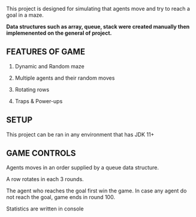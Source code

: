 This project is designed for simulating that agents move and try to reach a goal in a maze.

<b>Data structures such as array, queue, stack were created manually then implemenented on the general of project.</b>



<h2>FEATURES OF GAME</h2>

1) Dynamic and Random maze

2) Multiple agents and their random moves

3) Rotating rows

4) Traps & Power-ups



<h2>SETUP</h2>

This project can be ran in any environment that has JDK 11+



<h2>GAME CONTROLS</h2>

Agents moves in an order supplied by a queue data structure.

A row rotates in each 3 rounds.

The agent who reaches the goal first win the game. In case any agent do not reach the goal, game ends in round 100.

Statistics are written in console


